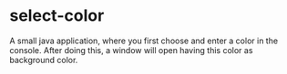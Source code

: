 # select-color
A small java application, where you first choose and enter a color in the console. After doing this, a window will open having this color as background color.
